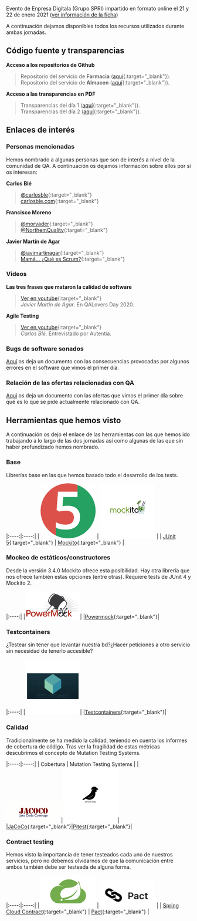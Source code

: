 Evento de Enpresa Digitala (Grupo SPRI) impartido en formato online el 21 y 22 de enero 2021 ([ver información de la ficha](/docs/fichaSpri.md))

A continuación dejamos disponibles todos los recursos utilizados durante ambas jornadas.

## Código fuente y transparencias

<i class="fab fa-github"></i>  **Acceso a los repositorios de Github**

> Repositorio del servicio de **Farmacia** ([aquí](https://github.com/wearearima/farmacia-demo-med-202101){:target="_blank"}).  
> Repositorio del servicio de **Almacen** ([aquí](https://github.com/wearearima/almacen-demo-med-202101){:target="_blank"}).

<i class="fas fa-desktop"></i> **Acceso a las transparencias en PDF**

> Transparencias del día 1 ([aquí](https://drive.google.com/file/d/1VvkB2N5h8Nl8yZZRs2S9jzKEIlnPZ6h3/view?usp=sharing){:target="_blank"}).  
> Transparencias del día 2 ([aquí](https://drive.google.com/file/d/12EDMrugEFCaM1MnfLjUq7RYIfxat_NoZ/view?usp=sharing){:target="_blank"}).

## Enlaces de interés

### Personas mencionadas
Hemos nombrado a algunas personas que son de interés a nivel de la comunidad de QA. A continuación os dejamos información sobre ellos por si os interesan:

<i class="fas fa-user-alt"></i> **Carlos Blé**  
> <i class="fab fa-twitter"></i> [@carlosble](https://twitter.com/carlosble){:target="_blank"}   
<i class="fas fa-blog"></i> [carlosble.com](http://www.carlosble.com/?lang=es){:target="_blank"}



<i class="fas fa-user-alt"></i> **Francisco Moreno**  
><i class="fab fa-twitter"></i> [@morvader](https://twitter.com/morvader){:target="_blank"}   
<i class="fab fa-twitter"></i> [@NorthemQuality](https://twitter.com/NorthemQuality){:target="_blank"}



<i class="fas fa-user-alt"></i> **Javier Martín de Agar**  
><i class="fab fa-twitter"></i> [@javimartinagar](https://twitter.com/javimartinagar){:target="_blank"}   
<i class="fas fa-blog"></i> [Mamá... ¿Qué es Scrum?](https://mamaqueesscrum.com/){:target="_blank"}

### Videos

**Las tres frases que mataron la calidad de software**  
><i class="fab fa-youtube"></i> [Ver en youtube](https://www.youtube.com/watch?v=yPPCn09ys9M&t=3h47m55s){:target="_blank"}   
_Javier Martin de Agar_. En QALovers Day 2020.

**Agile Testing**
><i class="fab fa-youtube"></i> [Ver en youtube](https://www.youtube.com/watch?v=92fI3wlyriI){:target="_blank"}  
_Carlos Blé_. Entrevistado por Autentia.

### Bugs de software sonados

[Aquí](/docs/bugsHistoria.md) os deja un documento con las consecuencias provocadas por algunos errores en el software que vimos el primer día.

### Relación de las ofertas relacionadas con QA

[Aquí](/docs/ofertas.md) os deja un documento con las ofertas que vimos el primer día sobre qué es lo que se pide actualmente relacionado con QA.


## Herramientas que hemos visto

A continuación os dejo el enlace de las herramientas con las que hemos ido trabajando a lo largo de las dos jornadas así como algunas de las que sin haber profundizado hemos nombrado.

### Base
Librerías base en las que hemos basado todo el desarrollo de los tests.

|:----:|:----:|
| <img src="assets/img/logoJunit5.png" width="150px" alt="Logo de JUnit 5">           | <img src="assets/img/logoMockito.png" width="150px" alt="Logo de Mockito">   |
| [JUnit 5](https://junit.org/junit5/docs/current/user-guide/){:target="_blank"} | [Mockito](https://site.mockito.org/){:target="_blank"}   |

### Mockeo de estáticos/constructores
Desde la versión 3.4.0 Mockito ofrece esta posibilidad. Hay otra librería que nos ofrece también estas opciones (entre otras). Requiere tests de JUnit 4 y Mockito 2.

|:----:|
|<img src="assets/img/logoPowermock.png" width="150px" alt="Logo de Powermock">|
|[Powermock](https://github.com/powermock/powermock/wiki/Mockito#using-powermock-with-mockito){:target="_blank"}|

### Testcontainers
¿Testear sin tener que levantar nuestra bd?¿Hacer peticiones a otro servicio sin necesidad de tenerlo accesible?

|:----:|
|<img src="assets/img/logoTestContainers.png" width="150px" alt="Logo de Testcontainers">|
|[Testcontainers](https://www.testcontainers.org/){:target="_blank"}|
  
### Calidad
Tradicionalmente se ha medido la calidad, teniendo en cuenta los informes de cobertura de código. Tras ver la fragilidad de estas métricas descubrimos el concepto de Mutation Testing Systems.

|:----:|:----:|
| Cobertura | Mutation Testing Systems |
| <img src="assets/img/logoJacoco.jpg" width="150px" alt="Logo de Jacoco">|<img src="assets/img/logoPitest.png" width="150px" alt="Logo de Pitest">| 
|[JaCoCo](https://www.jacoco.org/jacoco/index.html){:target="_blank"}|[Pitest](https://pitest.org/){:target="_blank"}|

### Contract testing
Hemos visto la importancia de tener testeados cada uno de nuestros servicios, pero no debemos olvidarnos de que la comunicación entre ambos también debe ser testeada de alguna forma.

|:----:|:----:|
| <img src="assets/img/logoSpringCloud.jpg" width="150px" alt="Logo de Spring Cloud">           | <img src="assets/img/logoPact.png" width="150px" alt="Logo de Pact">   |
| [Spring Cloud Contract](https://spring.io/projects/spring-cloud-contract){:target="_blank"} | [Pact](https://docs.pact.io/){:target="_blank"}  |

